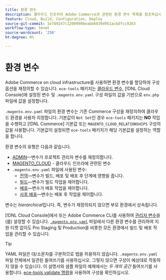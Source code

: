 ```yaml
---
title: 환경 변수
description: 클라우드 인프라의 Adobe Commerce과 관련된 환경 변수 목록을 참조하십시오.
feature: Cloud, Build, Configuration, Deploy
source-git-commit: 1e789247c12009908eabb6039d951acbdfcc9263
workflow-type: tm+mt
source-wordcount: '258'
ht-degree: 0%

---
```


# 환경 변수

Adobe Commerce on cloud infrastructure를 사용하면 환경 변수를 할당하여 구성 옵션을 재정의할 수 있습니다. `ece-tools` 패키지는 [클라우드 변수](variables-cloud.md), [!DNL Cloud Console]에 설정된 변수 및 `.magento.env.yaml` 구성 파일의 값을 기반으로 `env.php` 파일에 값을 설정합니다.

`.magento.env.yaml` 파일의 환경 변수는 기존 Commerce 구성을 재정의하여 클라우드 환경을 사용자 지정합니다. 기본값이 `Not Set`인 경우 `ece-tools` 패키지는 **NO** 작업을 수행하고 [!DNL Commerce] 기본값 또는 `MAGENTO_CLOUD_RELATIONSHIPS` 구성의 값을 사용합니다. 기본값이 설정되면 `ece-tools` 패키지가 해당 기본값을 설정하는 역할을 합니다.

환경 변수의 유형은 다음과 같습니다.

- [ADMIN](variables-admin.md)—변수가 프로젝트 관리자 변수를 재정의합니다.
- [MAGENTO_CLOUD](variables-cloud.md) - 클라우드 인프라에 관련된 변수
- `.magento.env.yaml` 파일에 사용된 변수:
   - [전역](variables-global.md)—변수가 빌드, 배포 및 배포 후 단계에 영향을 줍니다.
   - [빌드](variables-build.md)—변수가 빌드 작업을 제어합니다.
   - [배포](variables-deploy.md)—변수가 배포 작업을 제어합니다.
   - [사후 배포](variables-post-deploy.md)—변수는 배포 후 작업을 제어합니다.

변수는 _hierarchical_&#x200B;입니다. 즉, 변수가 재정의되지 않으면 부모 환경에서 상속됩니다.

[!DNL Cloud Console]에서 또는 Adobe Commerce CLI를 사용하여 [관리자 변수](variables-admin.md)을(를) 설정할 수 있습니다. [`.magento.env.yaml`](configure-env-yaml.md) 파일에서 다른 환경 변수를 관리하여 지원 티켓 없이도 Pro Staging 및 Production을 비롯한 모든 환경에서 빌드 및 배포 작업을 관리할 수 있습니다.

>[!TIP]
>
>YAML 파일은 대/소문자를 구분하므로 탭을 허용하지 않습니다. `.magento.env.yaml` 파일 전체에서 일관된 들여쓰기를 사용하십시오. 그렇지 않으면 구성이 예상대로 작동하지 않을 수 있습니다. 이 설명서와 샘플 파일의 예제에서는 _두 개의 공간_ 들여쓰기를 사용합니다. [ece-tools validate 명령](configure-env-yaml.md#validate-configuration-file)을 사용하여 구성을 확인하십시오.
